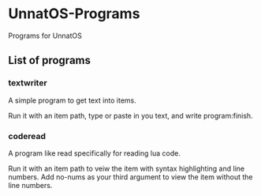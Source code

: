 # UnnatOS-Programs
Programs for UnnatOS
## List of programs
### textwriter
A simple program to get text into items.

Run it with an item path, type or paste in you text, and write program:finish.
### coderead
A program like read specifically for reading lua code.

Run it with an item path to veiw the item with syntax highlighting and line numbers. Add no-nums as your third argument to view the item without the line numbers.
